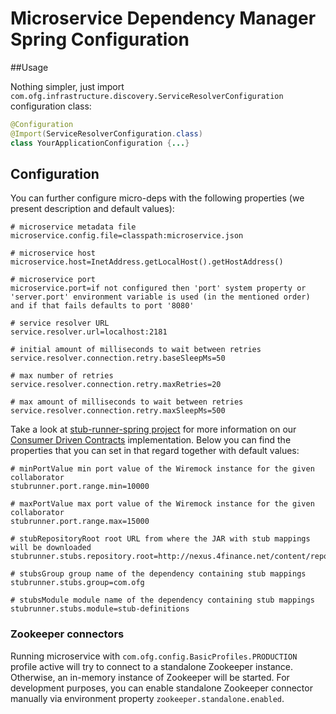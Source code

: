 Microservice Dependency Manager Spring Configuration
====================================================

##Usage

Nothing simpler, just import `com.ofg.infrastructure.discovery.ServiceResolverConfiguration` configuration class:

```java
@Configuration
@Import(ServiceResolverConfiguration.class)
class YourApplicationConfiguration {...}
```

## Configuration

You can further configure micro-deps with the following properties (we present description and default values):

```
# microservice metadata file
microservice.config.file=classpath:microservice.json

# microservice host
microservice.host=InetAddress.getLocalHost().getHostAddress()

# microservice port
microservice.port=if not configured then 'port' system property or 'server.port' environment variable is used (in the mentioned order) and if that fails defaults to port '8080'

# service resolver URL
service.resolver.url=localhost:2181

# initial amount of milliseconds to wait between retries
service.resolver.connection.retry.baseSleepMs=50

# max number of retries
service.resolver.connection.retry.maxRetries=20

# max amount of milliseconds to wait between retries
service.resolver.connection.retry.maxSleepMs=500

```

Take a look at [stub-runner-spring project](https://github.com/4finance/micro-infra-spring/wiki/Stub-runner) for more information on our [Consumer Driven Contracts](http://martinfowler.com/articles/consumerDrivenContracts.html) implementation. Below you can find the properties that you can set in that regard together with default values:

```
# minPortValue min port value of the Wiremock instance for the given collaborator
stubrunner.port.range.min=10000

# maxPortValue max port value of the Wiremock instance for the given collaborator
stubrunner.port.range.max=15000

# stubRepositoryRoot root URL from where the JAR with stub mappings will be downloaded
stubrunner.stubs.repository.root=http://nexus.4finance.net/content/repositories/Pipeline

# stubsGroup group name of the dependency containing stub mappings
stubrunner.stubs.group=com.ofg

# stubsModule module name of the dependency containing stub mappings
stubrunner.stubs.module=stub-definitions

```

### Zookeeper connectors

Running microservice with `com.ofg.config.BasicProfiles.PRODUCTION` profile active will try to connect to a standalone Zookeeper instance.
Otherwise, an in-memory instance of Zookeeper will be started. For development purposes, you can enable standalone Zookeeper connector manually
via environment property `zookeeper.standalone.enabled`.